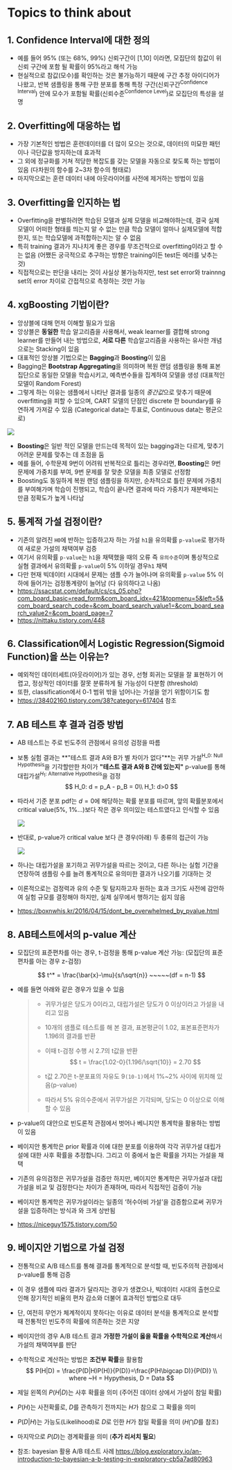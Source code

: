 # Topics to think about

## 1. Confidence Interval에 대한 정의

- 예를 들어 95% (또는 68%, 99%) 신뢰구간이 [1,10] 이라면, 모집단의 참값이 위 신뢰 구간에 포함 될 확률이 95%라고 해석 가능
- 현실적으로 참값(모수)를 확인하는 것은 불가능하기 때문에 구간 추정 아이디어가 나왔고, 반복 샘플링을 통해 구한 분포를 통해 특정 구간(신뢰구간<sup>Confidence Interval</sup>) 안에 모수가 포함될 확률(신뢰수준<sup>Confidence Level</sup>)로 모집단의 특성을 설명

## 2. Overfitting에 대응하는 법

- 가장 기본적인 방법은 훈련데이터를 더 많이 모으는 것으로, 데이터의 미묘한 패턴이나 극단값을 방지하는데 효과적
- 그 외에 정규화를 거쳐 적당한 복잡도를 갖는 모델을 자동으로 찾도록 하는 방법이 있음 (다차원의 함수를 2~3차 함수의 형태로)
- 마지막으로는 훈련 데이터 내에 아웃라이어를 사전에 제거하는 방법이 있음

## 3. Overfitting을 인지하는 법

- Overfitting을 판별하려면 학습된 모델과 실제 모델을 비교해야하는데, 결국 실제 모델이 어떠한 형태를 띄는지 알 수 없는 만큼 학습 모델이 얼마나 실제모델에 적합한지, 또는 학습모델에 과적합하는지는 알 수 없음
- 특히 training 결과가 지나치게 좋은 경우를 무조건적으로 overfitting이라고 할 수는 없음 (어쨌든 궁극적으로 추구하는 방향은 training이든 test든 에러를 낮추는 것)
- 직접적으로는 판단을 내리는 것이 사실상 불가능하지만, test set error와 trainnng set의 error 차이로 간접적으로 측정하는 것만 가능

## 4. xgBoosting 기법이란?

- 앙상블에 대해 먼저 이해할 필요가 있음
- 앙상블은 **동일한** 학습 알고리즘을 사용해서, weak learner를 결합해 strong learner를 만들어 내는 방법으로, **서로 다른** 학습알고리즘을 사용하는 유사한 개념으로는 Stacking이 있음
- 대표적인 앙상블 기법으로는 **Bagging**과 **Boosting**이 있음
- Bagging은 **Bootstrap Aggregating**을 의미하며 복원 랜덤 샘플링을 통해 표본집단으로 동일한 모델을 학습시키고, 예측변수들을 집계하여 모델을 생성 (대표적인 모델이 Random Forest)
- 그렇게 하는 이유는 샘플에서 나타난 결과를 일종의 *중간값*으로 맞추기 때문에 overfitting을 피할 수 있으며,  CART 모델의 단점인 discrete 한 boundary를 유연하게 가져갈 수 있음 (Categorical data는 투표로, Continuous data는 평균으로)

![](https://swalloow.github.io/assets/images/agg_result.png)

- **Boosting**은 일반 적인 모델을 만드는데 목적이 있는 bagging과는 다르게, 맞추기 어려운 문제를 맞추는 데 초점을 둠
- 예를 들어, 수학문제 9번이 어려워 반복적으로 틀리는 경우라면, **Boosting**은 9번 문제에 가중치를 부여, 9번 문제를 잘 맞춘 모델을 최종 모델로 선정함
- Boosting도 동일하게 복원 랜덤 샘플링을 하지만, 순차적으로 틀린 문제에 가중치를 부여해가며 학습이 진행되고, 학습이 끝나면 결과에 따라 가중치가 재분배되는 만큼 정확도가 높게 나타남

## 5. 통계적 가설 검정이란?

- 기존의 알려진 `H0`에 반하는 입증하고자 하는 가설 `h1`을  유의확률 `p-value`로  평가하여 새로운 가설의 채택여부 검증
- 여기서 유의확률 `p-value`는 `h1`을 채택했을 때의 오류 즉 `유의수준`이며 통상적으로 실혐 결과에서 유의확률 `p-value`이 5% 이하일 경우`h1` 채택
- 다만 현재 빅데이터 시대에서 문제는 샘플 수가 늘어나며 유의확률 `p-value` 5% 이하에 들어가는 검정통계량이 늘어남 (다 유의하다고 나옴)
- https://ssacstat.com/default/cs/cs_05.php?com_board_basic=read_form&com_board_idx=421&topmenu=5&left=5&com_board_search_code=&com_board_search_value1=&com_board_search_value2=&com_board_page=7
- https://nittaku.tistory.com/448

## 6. Classification에서 Logistic Regression(Sigmoid Function)을 쓰는 이유는?

- 예외적인 데이터세트(아웃라이어)가 있는 경우, 선형 회귀는 모델을 잘 표현하기 어렵고,  정상적인 데이터를 잘못 분류하게 될 가능성이 다분함 (threshold)
- 또한, classification에서 0-1 범위 밖을 넘어나는 가설을 얻기 위함이기도 함
- https://38402160.tistory.com/38?category=617404 참조

## 7. AB 테스트 후 결과 검증 방법

- AB 테스트는 주로 빈도주의 관점에서 유의성 검정을 따름

- 보통 실험 결과는 **"테스트 결과 A와 B가 별 차이가 없다"**는 귀무 가설<sup>H_0: Null Hypothesis</sup>을 기각할만한 차이가 **"테스트 결과 A와 B 간에 있는지"**  p-value를 통해 대립가설<sup>$H_1$: Alternative Hypothesis</sup>을 검정
  $$
  H_0: d = p_A - p_B = 0\\
  H_1: d>0
  $$

- 따라서 기준 분포 pdf는 $d=0$에 해당하는 확률 분포를 따르며, 앞의 확률분포에서 critical value(5%, 1%...)보다 작은 경우 의미있는 테스트였다고 인식할 수 있음

  ![](https://boxnwhis.kr/img/posts/2016-04-15-dont_be_overwhelmed_by_pvalue/null_hypothesis_case1.png)

- 반대로, p-value가 critical value 보다 큰 경우(아래) 두 종류의 접근이 가능

  ![](https://boxnwhis.kr/img/posts/2016-04-15-dont_be_overwhelmed_by_pvalue/null_hypothesis_case2.png)

- 하나는 대립가설을 포기하고 귀무가설을 따르는 것이고, 다른 하나는 실험 기간을 연장하여 샘플링 수를 늘려 통계적으로 유의미한 결과가 나오기를 기대하는 것

- 이론적으로는 검정력과 유의 수준 및 탐지하고자 원하는 효과 크기도 사전에 감안하여 실험 규모를 결정해야 하지만, 실제 실무에서 행하기는 쉽지 않음

- https://boxnwhis.kr/2016/04/15/dont_be_overwhelmed_by_pvalue.html

## 8. AB테스트에서의 p-value 계산

- 모집단의 표준편차를 아는 경우, t-검정을 통해 p-value 계산 가능: (모집단의 표준편차를 아는 경우 z-검정)

  
  $$
  t^* = \frac{\bar{x}-\mu}{s/\sqrt{n}} ~~~~~(df = n-1)
  $$

- 예를 들면 아래와 같은 경우가 있을 수 있음

  > - 귀무가설은 당도가 0이라고, 대립가설은 당도가 0 이상이라고 가설을 내리고 있음
  >
  > - 10개의 샘플로 테스트를 해 본 결과, 표본평균이 1.02, 표본표준편차가 1.196의 결과를 반환
  >
  > - 이때 t-검정 수행 시 2.7의 t값을 반환
  >   $$
  >   t = \frac{1.02-0}{1.196/\sqrt{10}} = 2.70
  >   $$
  >
  > - t값 2.70은 t-분포표의 자유도 9`(10-1)`에서  1%~2% 사이에 위치해 있음(p-value)
  >
  > - 따라서 5% 유의수준에서 귀무가설은 기각되며, 당도는 0 이상으로 이해할 수 있음

- p-value의 대안으로 빈도론적 관점에서 벗어나 베니지안 통계학을 활용하는 방법이 있음

- 베이지안 통계학은 prior 확률과 이에 대한 분포를 이용하여 각각 귀무가설 대립가설에 대한 사후 확률을 추정합니다. 그리고 이 중에서 높은 확률을 가지는 가설을 채택

- 기존의 유의검정은 귀무가설을 검증만 하지만, 베이지안 통계학은 귀무가설과 대립가설을 비교 및 검정한다는 차이가 존재하며, 따라서 직접적인 검증이 가능

- 베이지안 통계학은 귀무가설이라는 일종의 ‘허수아비 가설’을 검증함으로써 귀무가설을 입증하려는 방식과 와 크게 상반됨

- https://niceguy1575.tistory.com/50

## 9. 베이지안 기법으로 가설 검정

- 전통적으로 A/B 테스트를 통해 결과를 통계적으로 분석할 때, 빈도주의적 관점에서 p-value를 통해 검증

- 이 경우 샘플에 따라 결과가 달라지는 경우가 생겼으나, 빅데이터 시대의 출현으로 인해 장기적인 비율의 편차 감소와 더불어 효과적인 방법으로 대두

- 단, 여전히 무언가 체계적이지 못하다는 이유로 데이터 분석을 통계적으로 분석할 때 전통적인 빈도주의 확률에 의존하는 것은 지양

- 베이지안의 경우 A/B 테스트 결과 **가정한 가설이 옳을 확률을 수학적으로 계산**해서 가설의 채택여부를 판단

- 수학적으로 계산하는 방법은 **조건부 확률**을 활용함 
  $$
  P(H|D) = \frac{P(D|H)P(H)}{P(D)}=\frac{P(H\bigcap D)}{P(D)} \\
  where ~H = Hypythesis, D = Data
  $$

- 제일 왼쪽의 $P(H|D)$는 사후 확률을 의미 (주어진 데이터 상에서 가설이 참일 확률)

- $P(H)$는 사전확률로, $D$를 관측하기 전까지는 $H$가 참으로 그 확률을 의미

- $P(D|H)$는 가능도(Likelihood)로 $D$로 인한 $H$가 참일 확률을 의미 ($H\bigcap D$를 참조)

- 마지막으로 $P(D)$는 경계확률을 의미 (**추가 리서치 필요**)

- 참조: bayesian 활용 A/B 테스트 사례 https://blog.exploratory.io/an-introduction-to-bayesian-a-b-testing-in-exploratory-cb5a7ad80963